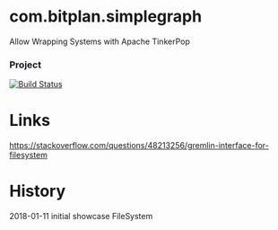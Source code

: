 # com.bitplan.simplegraph
Allow Wrapping Systems with Apache TinkerPop

### Project
[![Build Status](https://travis-ci.org/BITPlan/com.bitplan.simplegraph.svg?branch=master)](https://travis-ci.org/BITPlan/com.bitplan.simplegraph)

# Links
https://stackoverflow.com/questions/48213256/gremlin-interface-for-filesystem

# History
2018-01-11 initial showcase FileSystem
